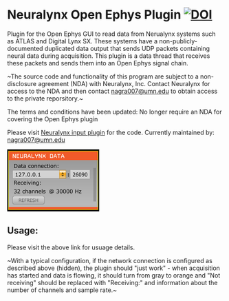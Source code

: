 # Neuralynx Open Ephys Plugin [![DOI](https://zenodo.org/badge/299933557.svg)](https://zenodo.org/badge/latestdoi/299933557)

Plugin for the Open Ephys GUI to read data from Nerualynx systems such as ATLAS and Digital Lynx SX. These systems have a non-publicly-documented duplicated data output that sends UDP packets containing neural data during acquisition. This plugin is a data thread that receives these packets and sends them into an Open Ephys signal chain.

~The source code and functionality of this program are subject to a non-disclosure agreement (NDA) with Neuralynx, Inc. Contact Neuralynx for access to the NDA and then contact nagra007@umn.edu to obtain access to the private reporsitory.~ 

The terms and conditions have been updated: No longer require an NDA for covering the Open Ephys plugin

Please visit [Neuralynx input plugin](https://github.com/tne-lab/neuralynx-plugin.git) for the code.
Currently maintained by: nagra007@umn.edu

![Neuralynx Input plugin](nlx_editor.png)

## Usage:
Please visit the above link for usuage details.

~With a typical configuration, if the network connection is configured as described above (hidden), the plugin should "just work" - when acquisition has started and data is flowing, it should turn from gray to orange and "Not receiving" should be replaced with "Receiving:" and information about the number of channels and sample rate.~
